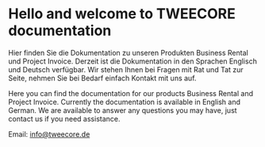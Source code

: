 # Hello and welcome to TWEECORE documentation

Hier finden Sie die Dokumentation zu unseren Produkten Business Rental und Project Invoice. Derzeit ist die Dokumentation in den Sprachen Englisch und Deutsch verfügbar.
Wir stehen Ihnen bei Fragen mit Rat und Tat zur Seite, nehmen Sie bei Bedarf einfach Kontakt mit uns auf.

Here you can find the documentation for our products Business Rental and Project Invoice. Currently the documentation is available in English and German.
We are available to answer any questions you may have, just contact us if you need assistance.

Email: info@tweecore.de